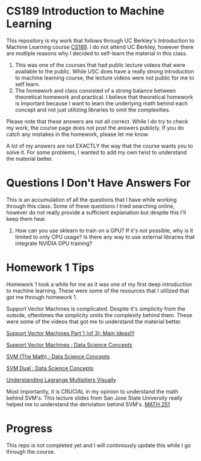 # CS189 Introduction to Machine Learning
This repository is my work that follows through UC Berkley's Introduction to Machine Learning course [CS189](https://people.eecs.berkeley.edu/~jrs/189/). I do not attend UC Berkley, however there are mutliple reasons why I decided to self-learn the material in this class.

<ol>
  <li>This was one of the courses that had public lecture videos that were available to the public. While USC does have a really strong introduction to machine learning course, the lecture videos were not public for me to self learn. </li>
  <li>The homework and class consisted of a strong balance between theoretical homework and practical. I believe that theoretical homework is important because I want to learn the underlying math behind each concept and not just utilizing libraries to omit the complexities.</li>
</ol>

Please note that these answers are not all correct. While I do try to check my work, the course page does not post the answers publicly. If you do catch any mistakes in the homework, please let me know. 

A lot of my answers are not EXACTLY the way that the course wants you to solve it. For some problems, I wanted to add my own twist to understand the material better.

# Questions I Don't Have Answers For
This is an accumulation of all the questions that I have while working through this class. Some of these questions I tried searching online, however do not really provide a sufficient explanation but despite this I'll keep them hear.
<ol>
  <li>How can you use sklearn to train on a GPU? If it's not possible, why is it limited to only CPU usage? Is there any way to use external libraries that integrate NVIDIA GPU training?</li>
</ol>

# Homework 1 Tips
Homework 1 took a while for me as it was one of my first deep introduction to machine learning. These were some of the resources that I utilized that got me through homework 1. 

Support Vector Machines is complicated. Despite it's simplicity from the outside, oftentimes the simplicity omits the complexity behind them. These were some of the videos that got me to understand the material better.

[Support Vector Machines Part 1 (of 3): Main Ideas!!!](https://www.youtube.com/watch?v=efR1C6CvhmE)

[Support Vector Machines : Data Science Concepts](https://www.youtube.com/watch?v=iEQ0e-WLgkQ)

[SVM (The Math) : Data Science Concepts](https://www.youtube.com/watch?v=bM4_AstaBZo)

[SVM Dual : Data Science Concepts](https://www.youtube.com/watch?v=6-ntMIaJpm0)

[Understanding Lagrange Multipliers Visually](https://www.youtube.com/watch?v=5A39Ht9Wcu0)

Most importantly, it is CRUCIAL in my opinion to understand the math behind SVM's. This lecture slides from San Jose State University really helped me to understand the deriviation behind SVM's. [MATH 251](https://www.sjsu.edu/faculty/guangliang.chen/Math251/lec5svm.pdf)

# Progress

This repo is not completed yet and I will continiously update this while I go through the course.
